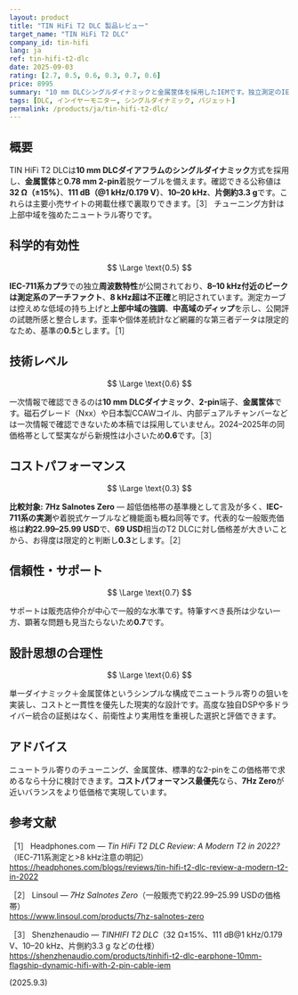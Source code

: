 ```yaml
---
layout: product
title: "TIN HiFi T2 DLC 製品レビュー"
target_name: "TIN HiFi T2 DLC"
company_id: tin-hifi
lang: ja
ref: tin-hifi-t2-dlc
date: 2025-09-03
rating: [2.7, 0.5, 0.6, 0.3, 0.7, 0.6]
price: 8995
summary: "10 mm DLCシングルダイナミックと金属筐体を採用したIEMです。独立測定のIEC-711系グラフと整合するニュートラル寄りのバランスですが、技術的描写は平均的で、約20 USD級の競合が強力なためお得度は控えめです。"
tags: [DLC, インイヤーモニター, シングルダイナミック, バジェット]
permalink: /products/ja/tin-hifi-t2-dlc/
---
```

## 概要

TIN HiFi T2 DLCは**10 mm DLCダイアフラムのシングルダイナミック**方式を採用し、**金属筐体**と**0.78 mm 2-pin**着脱ケーブルを備えます。確認できる公称値は**32 Ω（±15%）**、**111 dB（@1 kHz/0.179 V）**、**10–20 kHz**、**片側約3.3 g**です。これらは主要小売サイトの掲載仕様で裏取りできます。［3］ チューニング方針は上部中域を強めたニュートラル寄りです。

## 科学的有効性

$$ \Large \text{0.5} $$

**IEC-711系カプラ**での独立**周波数特性**が公開されており、**8–10 kHz付近のピークは測定系のアーチファクト**、**8 kHz超は不正確**と明記されています。測定カーブは控えめな低域の持ち上げと**上部中域の強調**、**中高域のディップ**を示し、公開評の試聴所感と整合します。歪率や個体差統計など網羅的な第三者データは限定的なため、基準の**0.5**とします。［1］

## 技術レベル

$$ \Large \text{0.6} $$

一次情報で確認できるのは**10 mm DLCダイナミック**、**2-pin**端子、**金属筐体**です。磁石グレード（Nxx）や日本製CCAWコイル、内部デュアルチャンバーなどは一次情報で確認できないため本稿では採用していません。2024–2025年の同価格帯として堅実ながら新規性は小さいため**0.6**です。［3］

## コストパフォーマンス

$$ \Large \text{0.3} $$

**比較対象:** **7Hz Salnotes Zero** — 超低価格帯の基準機として言及が多く、**IEC-711系の実測**や着脱式ケーブルなど機能面も概ね同等です。代表的な一般販売価格は**約22.99–25.99 USD**で、**69 USD**相当のT2 DLCに対し価格差が大きいことから、お得度は限定的と判断し**0.3**とします。［2］

## 信頼性・サポート

$$ \Large \text{0.7} $$

サポートは販売店仲介が中心で一般的な水準です。特筆すべき長所は少ない一方、顕著な問題も見当たらないため**0.7**です。

## 設計思想の合理性

$$ \Large \text{0.6} $$

単一ダイナミック＋金属筐体というシンプルな構成でニュートラル寄りの狙いを実装し、コストと一貫性を優先した現実的な設計です。高度な独自DSPや多ドライバー統合の証拠はなく、前衛性より実用性を重視した選択と評価できます。

## アドバイス

ニュートラル寄りのチューニング、金属筐体、標準的な2-pinをこの価格帯で求めるなら十分に検討できます。**コストパフォーマンス最優先**なら、**7Hz Zero**が近いバランスをより低価格で実現しています。

## 参考文献

［1］ Headphones.com — *Tin HiFi T2 DLC Review: A Modern T2 in 2022?*（IEC-711系測定と>8 kHz注意の明記）  
https://headphones.com/blogs/reviews/tin-hifi-t2-dlc-review-a-modern-t2-in-2022

［2］ Linsoul — *7Hz Salnotes Zero*（一般販売で約22.99–25.99 USDの価格帯）  
https://www.linsoul.com/products/7hz-salnotes-zero

［3］ Shenzhenaudio — *TINHIFI T2 DLC*（32 Ω±15%、111 dB@1 kHz/0.179 V、10–20 kHz、片側約3.3 g などの仕様）  
https://shenzhenaudio.com/products/tinhifi-t2-dlc-earphone-10mm-flagship-dynamic-hifi-with-2-pin-cable-iem

(2025.9.3)

